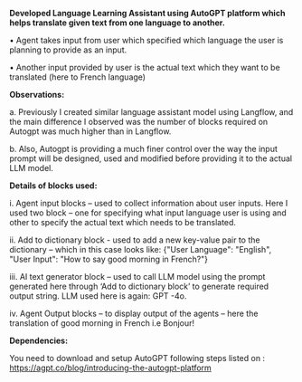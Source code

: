 **Developed Language Learning Assistant using AutoGPT platform which helps translate given text from one language to another.**

•	Agent takes input from user which specified which language the user is planning to provide as an input.

•	Another input provided by user is the actual text which they want to be translated (here to French language)

**Observations:**

a.	Previously I created similar language assistant model using Langflow, and the main difference I observed was the number of blocks required on Autogpt was much higher than in Langflow. 

b.	Also, Autogpt is providing a much finer control over the way the input prompt will be designed, used and modified before providing it to the actual LLM model.

**Details of blocks used:**

i.	Agent input blocks – used to collect information about user inputs. Here I used two block – one for specifying what input language user is using and other to specify the actual text which needs to be translated.

ii.	Add to dictionary block -  used to add a new key-value pair to the dictionary – which in this case looks like:
{"User Language": "English",
  "User Input": "How to say good morning in French?"}

iii.	AI text generator block – used to call LLM model using the prompt generated here through ‘Add to dictionary block’ to generate required output string. LLM used here is again: GPT -4o.

iv.	Agent Output blocks – to display output of the agents – here the translation of good morning in French i.e Bonjour!

**Dependencies:**

You need to download and setup AutoGPT following steps listed on : https://agpt.co/blog/introducing-the-autogpt-platform
